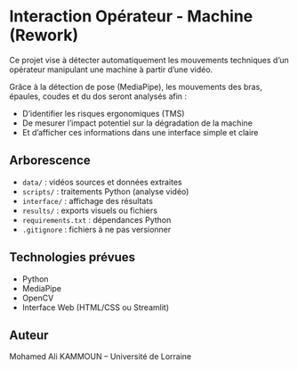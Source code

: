 # Interaction Opérateur - Machine (Rework)

Ce projet vise à détecter automatiquement les mouvements techniques d’un opérateur manipulant une machine à partir d’une vidéo.

Grâce à la détection de pose (MediaPipe), les mouvements des bras, épaules, coudes et du dos seront analysés afin :
- D’identifier les risques ergonomiques (TMS)
- De mesurer l’impact potentiel sur la dégradation de la machine
- Et d’afficher ces informations dans une interface simple et claire

## Arborescence
- `data/` : vidéos sources et données extraites
- `scripts/` : traitements Python (analyse vidéo)
- `interface/` : affichage des résultats
- `results/` : exports visuels ou fichiers
- `requirements.txt` : dépendances Python
- `.gitignore` : fichiers à ne pas versionner

## Technologies prévues
- Python
- MediaPipe
- OpenCV
- Interface Web (HTML/CSS ou Streamlit)

## Auteur
Mohamed Ali KAMMOUN – Université de Lorraine
